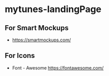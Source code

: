 # mytunes-landingPage

## For Smart Mockups

* https://smartmockups.com/

## For Icons
* Font - Awesome https://fontawesome.com/
